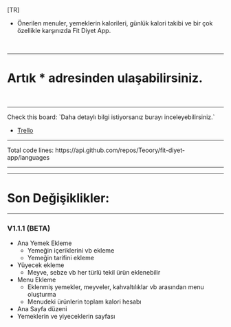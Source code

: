 [TR]
- Önerilen menuler, yemeklerin kalorileri, günlük kalori takibi ve bir çok özellikle karşınızda Fit Diyet App.

<br/>

<hr/>
<h1>Artık * adresinden ulaşabilirsiniz.</h1> 

<br/>
<hr/>
Check this board: `Daha detaylı bilgi istiyorsanız burayı inceleyebilirsiniz.`
  
- [Trello](...)
<hr>
Total code lines: https://api.github.com/repos/Teoory/fit-diyet-app/languages
<hr>

<hr>

# Son Değişiklikler:</br>

<hr>

### V1.1.1 (BETA)
- Ana Yemek Ekleme
  - Yemeğin içeriklerini vb ekleme
  - Yemeğin tarifini ekleme
- Yüyecek ekleme
  - Meyve, sebze vb her türlü tekil ürün eklenebilir
- Menu Ekleme
  - Eklenmiş yemekler, meyveler, kahvaltılıklar vb arasından menu oluşturma
  - Menudeki ürünlerin toplam kalori hesabı
- Ana Sayfa düzeni
- Yemeklerin ve yiyeceklerin sayfası
